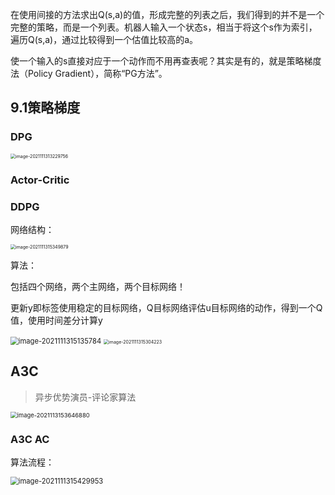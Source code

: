 在使用间接的方法求出Q(s,a)的值，形成完整的列表之后，我们得到的并不是一个完整的策略，而是一个列表。机器人输入一个状态s，相当于将这个s作为索引，遍历Q(s,a)，通过比较得到一个估值比较高的a。



使一个输入的s直接对应于一个动作而不用再查表呢？其实是有的，就是策略梯度法（Policy Gradient），简称“PG方法”。

## 9.1策略梯度



### DPG

<img src="https://gitee.com/matytan/tupic/raw/master/uPic/image-20211113153229756.png" alt="image-2021111313229756" style="zoom:50%;" />





### Actor-Critic



### DDPG

网络结构：

<img src="https://gitee.com/matytan/tupic/raw/master/uPic/image-20211113153349879.png" alt="image-2021111315349879" style="zoom:50%;" />



算法：

包括四个网络，两个主网络，两个目标网络！

更新y即标签使用稳定的目标网络，Q目标网络评估u目标网络的动作，得到一个Q值，使用时间差分计算y



<img src="https://gitee.com/matytan/tupic/raw/master/uPic/image-20211113152135784.png" alt="image-2021111315135784" style="zoom:80%;" />



<img src="https://gitee.com/matytan/tupic/raw/master/uPic/image-20211113153004223.png" alt="image-2021111315304223" style="zoom:50%;" />





## A3C

> 异步优势演员-评论家算法

<img src="https://gitee.com/matytan/tupic/raw/master/uPic/image-20211113153646880.png" alt="image-2021113153646880" style="zoom:67%;" />





### A3C AC

算法流程：

<img src="https://gitee.com/matytan/tupic/raw/master/uPic/image-20211113154229953.png" alt="image-2021111315429953" style="zoom:80%;" />

